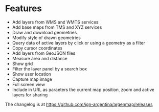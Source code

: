 # Features

- Add layers from WMS and WMTS services
- Add base maps from TMS and XYZ services
- Draw and download geometries
- Modify style of drawn geometries
- Query data of active layers by click or using a geometry as a filter
- Copy cursor coordinates
- Add layers from GeoJSON files
- Measure area and distance
- Show grid
- Filter the layer panel by a search box
- Show user location
- Capture map image
- Full screen view
- Include in URL as paraeters the current map position, zoom and active layers for sharing

The changelog is at https://github.com/ign-argentina/argenmap/releases